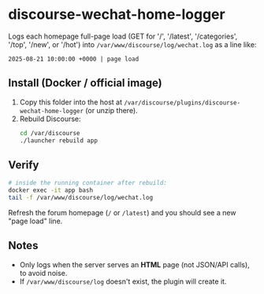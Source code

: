 # discourse-wechat-home-logger

Logs each homepage full-page load (GET for '/', '/latest', '/categories', '/top', '/new', or '/hot')
into `/var/www/discourse/log/wechat.log` as a line like:

```
2025-08-21 10:00:00 +0000 | page load
```

## Install (Docker / official image)
1. Copy this folder into the host at `/var/discourse/plugins/discourse-wechat-home-logger` (or unzip there).
2. Rebuild Discourse:  
   ```bash
   cd /var/discourse
   ./launcher rebuild app
   ```

## Verify
```bash
# inside the running container after rebuild:
docker exec -it app bash
tail -f /var/www/discourse/log/wechat.log
```
Refresh the forum homepage (`/` or `/latest`) and you should see a new "page load" line.

## Notes
- Only logs when the server serves an **HTML** page (not JSON/API calls), to avoid noise.
- If `/var/www/discourse/log` doesn't exist, the plugin will create it.
